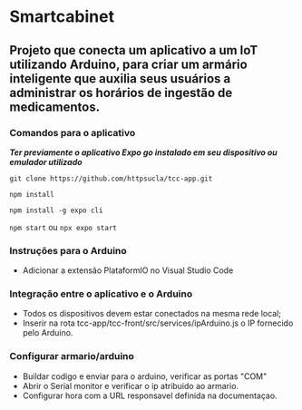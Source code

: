 # Smartcabinet
## Projeto que conecta um aplicativo a um IoT utilizando Arduino, para criar um armário inteligente que auxilia seus usuários a administrar os horários de ingestão de medicamentos.

### Comandos para o aplicativo
***Ter previamente o aplicativo Expo go instalado em seu dispositivo ou emulador utilizado***

`git clone https://github.com/httpsucla/tcc-app.git`

`npm install`

`npm install -g expo cli`

`npm start` ou `npx expo start`

### Instruções para o Arduino
- Adicionar a extensão PlataformIO no Visual Studio Code
  
### Integração entre o aplicativo e o Arduino
- Todos os dispositivos devem estar conectados na mesma rede local;
- Inserir na rota tcc-app/tcc-front/src/services/ipArduino.js o IP fornecido pelo Arduino.
### Configurar armario/arduino
- Buildar codigo e enviar para o arduino, verificar as portas "COM"
- Abrir o Serial monitor e verificar o ip atribuido ao armario.
- Configurar hora com a URL responsavel definida na documentaçao. 
